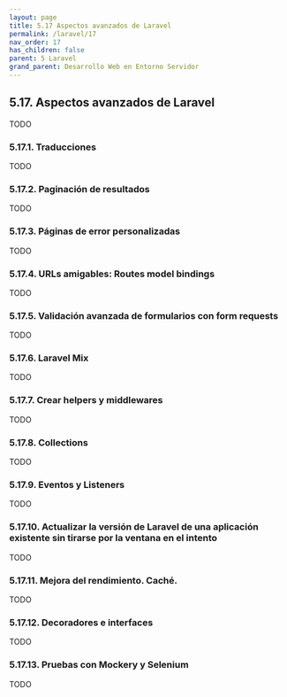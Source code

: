 ```yaml
---
layout: page
title: 5.17 Aspectos avanzados de Laravel
permalink: /laravel/17
nav_order: 17
has_children: false
parent: 5 Laravel
grand_parent: Desarrollo Web en Entorno Servidor
---
```


## 5.17. Aspectos avanzados de Laravel

TODO

### 5.17.1. Traducciones

TODO


### 5.17.2. Paginación de resultados

TODO


### 5.17.3. Páginas de error personalizadas

TODO


### 5.17.4. URLs amigables: Routes model bindings

TODO


### 5.17.5. Validación avanzada de formularios con form requests

TODO


### 5.17.6. Laravel Mix

TODO


### 5.17.7. Crear helpers y middlewares

TODO


### 5.17.8. Collections

TODO


### 5.17.9. Eventos y Listeners

TODO


### 5.17.10. Actualizar la versión de Laravel de una aplicación existente sin tirarse por la ventana en el intento

TODO


### 5.17.11. Mejora del rendimiento. Caché.

TODO


### 5.17.12. Decoradores e interfaces

TODO


### 5.17.13. Pruebas con Mockery y Selenium

TODO

